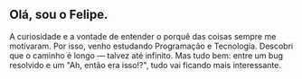 ## Olá, sou o Felipe.

A curiosidade e a vontade de entender o porquê das coisas sempre me motivaram. Por isso, venho estudando Programação e Tecnologia. Descobri que o caminho é longo — talvez até infinito. Mas tudo bem: entre um bug resolvido e um "Ah, então era isso!?", tudo vai ficando mais interessante.

<br>



